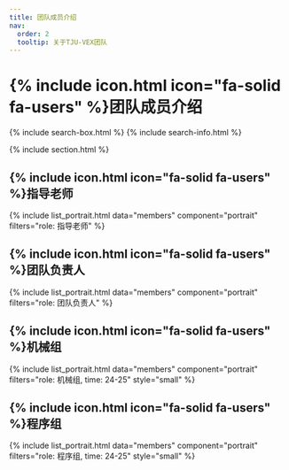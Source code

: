 ```yaml
---
title: 团队成员介绍
nav:
  order: 2
  tooltip: 关于TJU-VEX团队
---
```


# {% include icon.html icon="fa-solid fa-users" %}团队成员介绍
{% include search-box.html %}
{% include search-info.html %}

{% include section.html %}

## {% include icon.html icon="fa-solid fa-users" %}指导老师

{% include list_portrait.html data="members" component="portrait" filters="role: 指导老师" %}

## {% include icon.html icon="fa-solid fa-users" %}团队负责人

{% include list_portrait.html data="members" component="portrait" filters="role: 团队负责人" %}

## {% include icon.html icon="fa-solid fa-users" %}机械组
  
{% include list_portrait.html data="members" component="portrait" filters="role: 机械组, time: 24-25" style="small" %}

## {% include icon.html icon="fa-solid fa-users" %}程序组
  
{% include list_portrait.html data="members" component="portrait" filters="role: 程序组, time: 24-25" style="small" %}